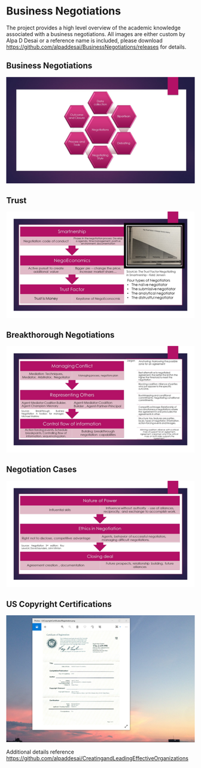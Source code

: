# Business Negotiations

The project provides a high level overview of the academic knowledge associated with a business negotiations. All images are either custom by Alpa D Desai or a reference name is included, please download https://github.com/alpaddesai/BusinessNegotiations/releases for details.

## Business Negotiations
![image](Negotiations.jpg)

## Trust
![image](TrustFactorSlide.jpg)

## Breakthorough Negotiations
![image](Breakthrough.jpg)

## Negotiation Cases
![image](NegotiationCases.jpg)

## US Copyright Certifications
![image](USCopyrightCertificate.png)

Additional details reference https://github.com/alpaddesai/CreatingandLeadingEffectiveOrganizations
